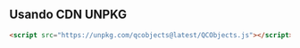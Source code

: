 ## Usando CDN UNPKG

```html
<script src="https://unpkg.com/qcobjects@latest/QCObjects.js"></script>
```
